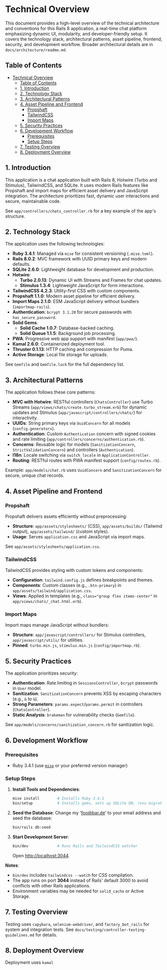 <!--
---
title: "Technical Overview"
description: "Overview of the technical architecture and conventions for this Rails 8 application"
updated: "2025-05-15 10:22:00"
status: "Done 🤎"
contributors:
  - username: aindy
    ai: false
  - username: xai-grok-3
    ai: true
tags: ["rails", "hotwire", "tailwind", "architecture"]
related_docs:
  - path: "/app/controllers/chats_controller.rb"
  - path: "/app/models/chat.rb"
  - path: "/app/models/user.rb"
  - path: "/app/assets/stylesheets/application.css"
  - path: "/app/assets/tailwind/"
  - path: "/app/javascript/controllers/"
  - path: "/config/importmap.rb"
  - path: "/Gemfile"
  - path: "/docs/architecture/README.md"
  - path: "/docs/architecture/model-guidelines.md"
  - path: "/docs/architecture/controller-guidelines.md"
  - path: "/docs/architecture/stimulus-guidelines.md"
  - path: "/docs/architecture/stimulus-component-guidelines.md"
  - path: "/docs/architecture/stimulus-dispatch-guidelines.md"
  - path: "/docs/architecture/turbo-guidelines.md"
  - path: "/docs/testing/model-testing-guidelines.md"
  - path: "/docs/testing/system-testing-guidelines.md"
  - path: "/docs/testing/integration-testing-guidelines.md"
---
-->

# Technical Overview

This document provides a high-level overview of the technical architecture and conventions for this Rails 8 application, a real-time chat platform emphasizing dynamic UI, modularity, and developer-friendly setup. It covers the technology stack, architectural patterns, asset pipeline, frontend, security, and development workflow. Broader architectural details are in `docs/architecture/readme.md`.

## Table of Contents
- [Technical Overview](#technical-overview)
  - [Table of Contents](#table-of-contents)
  - [1. Introduction](#1-introduction)
  - [2. Technology Stack](#2-technology-stack)
  - [3. Architectural Patterns](#3-architectural-patterns)
  - [4. Asset Pipeline and Frontend](#4-asset-pipeline-and-frontend)
    - [Propshaft](#propshaft)
    - [TailwindCSS](#tailwindcss)
    - [Import Maps](#import-maps)
  - [5. Security Practices](#5-security-practices)
  - [6. Development Workflow](#6-development-workflow)
    - [Prerequisites](#prerequisites)
    - [Setup Steps](#setup-steps)
  - [7. Testing Overview](#7-testing-overview)
  - [8. Deployment Overview](#8-deployment-overview)

## 1. Introduction

This application is a chat application built with Rails 8, Hotwire (Turbo and Stimulus), TailwindCSS, and SQLite. It uses modern Rails features like Propshaft and import maps for efficient asset delivery and JavaScript integration. The architecture prioritizes fast, dynamic user interactions and secure, maintainable code.

See `app/controllers/chats_controller.rb` for a key example of the app's structure.


## 2. Technology Stack

The application uses the following technologies:

- **Ruby 3.4.1**: Managed via `mise` for consistent versioning (`.mise.toml`).
- **Rails 8.0.2**: MVC framework with UUID primary keys and modern defaults.
- **SQLite 2.6.0**: Lightweight database for development and production.
- **Hotwire**:
  - **Turbo 2.0.13**: Dynamic UI with Streams and Frames for chat updates.
  - **Stimulus 1.3.4**: Lightweight JavaScript for form interactions.
- **TailwindCSS 4.2.3**: Utility-first CSS with custom components.
- **Propshaft 1.1.0**: Modern asset pipeline for efficient delivery.
- **Import Maps 2.1.0**: ESM JavaScript delivery without bundlers (`importmap-rails`).
- **Authentication**: `bcrypt 3.1.20` for secure passwords with `has_secure_password`.
- **Solid Gems**:
  - **Solid Cache 1.0.7**: Database-backed caching.
  - **Solid Queue 1.1.5**: Background job processing.
- **PWA**: Progressive web app support with manifest (`app/pwa/`).
- **Kamal 2.6.0**: Containerized deployment tool.
- **Thruster 0.1.13**: HTTP caching and compression for Puma.
- **Active Storage**: Local file storage for uploads.

See `Gemfile` and `Gemfile.lock` for the full dependency list.


## 3. Architectural Patterns

The application follows these core patterns:

- **MVC with Hotwire**: RESTful controllers (`ChatsController`) use Turbo Streams (`app/views/chats/create.turbo_stream.erb`) for dynamic updates and Stimulus (`app/javascript/controllers/chats/`) for interactivity.
- **UUIDs**: String primary keys via `UuidConcern` for all models (`config.generators`).
- **Authentication**: Custom `Authentication` concern with signed cookies and rate limiting (`app/controllers/concerns/authentication.rb`).
- **Concerns**: Reusable logic for models (`SanitizationConcern`, `StrictValidationConcern`) and controllers (`Authentication`).
- **I18n**: Locale switching via `switch_locale` in `ApplicationController`.
- **Routing**: RESTful routes with PWA manifest support (`config/routes.rb`).

Example: `app/models/chat.rb` uses `UuidConcern` and `SanitizationConcern` for secure, unique chat records.


## 4. Asset Pipeline and Frontend

### Propshaft
Propshaft delivers assets efficiently without preprocessing:
- **Structure**: `app/assets/stylesheets/` (CSS), `app/assets/builds/` (Tailwind output), `app/assets/tailwind/` (custom styles).
- **Usage**: Serves `application.css` and JavaScript via import maps.

See `app/assets/stylesheets/application.css`.

### TailwindCSS
TailwindCSS provides styling with custom tokens and components:
- **Configuration**: `tailwind.config.js` defines breakpoints and themes.
- **Components**: Custom classes (e.g., `.btn-primary`) in `app/assets/tailwind/application.css`.
- **Views**: Applied in templates (e.g., `class="group flex items-center"` in `app/views/chats/_chat.html.erb`).

### Import Maps
Import maps manage JavaScript without bundlers:
- **Structure**: `app/javascript/controllers/` for Stimulus controllers, `app/javascript/utils/` for utilities.
- **Pinned**: `turbo.min.js`, `stimulus.min.js` (`config/importmap.rb`).


## 5. Security Practices

The application prioritizes security:
- **Authentication**: Rate limiting in `SessionsController`, `bcrypt` passwords in `User` model.
- **Sanitization**: `SanitizationConcern` prevents XSS by escaping characters (e.g., `&` to `&`).
- **Strong Parameters**: `params.expect`/`params.permit` in controllers (`ChatsController`).
- **Static Analysis**: `brakeman` for vulnerability checks (`Gemfile`).

See `app/models/concerns/sanitization_concern.rb` for sanitization logic.


## 6. Development Workflow

### Prerequisites
- Ruby 3.4.1 (use [`mise`](https://mise.jdx.dev/) or your preferred version manager)

### Setup Steps
1. **Install Tools and Dependencies**:
   ```bash
   mise install        # Installs Ruby 3.4.1
   bin/setup           # Installs gems, sets up SQLite DB, runs migrations
   ```
2. **Seed the Database**:
   Change my 'foo@bar.de' to your email address and seed the database:
   ```bash
   bin/rails db:seed
   ```
3. **Start Development Server**:
   ```bash
   bin/dev             # Runs Rails and TailwindCSS watcher
   ```
   Open [http://localhost:3044](http://localhost:3044).


**Notes**:
- `bin/dev` includes `tailwindcss --watch` for CSS compilation.
- The app runs on port **3044** instead of Rails' default 3000 to avoid conflicts with other Rails applications.
- Environment variables may be needed for `solid_cache` or Active Storage.


## 7. Testing Overview
Testing uses `capybara`, `selenium-webdriver`, and `factory_bot_rails` for system and integration tests. See `docs/testing/controller-testing-guidelines.md` for details.


## 8. Deployment Overview
Deployment uses `kamal`